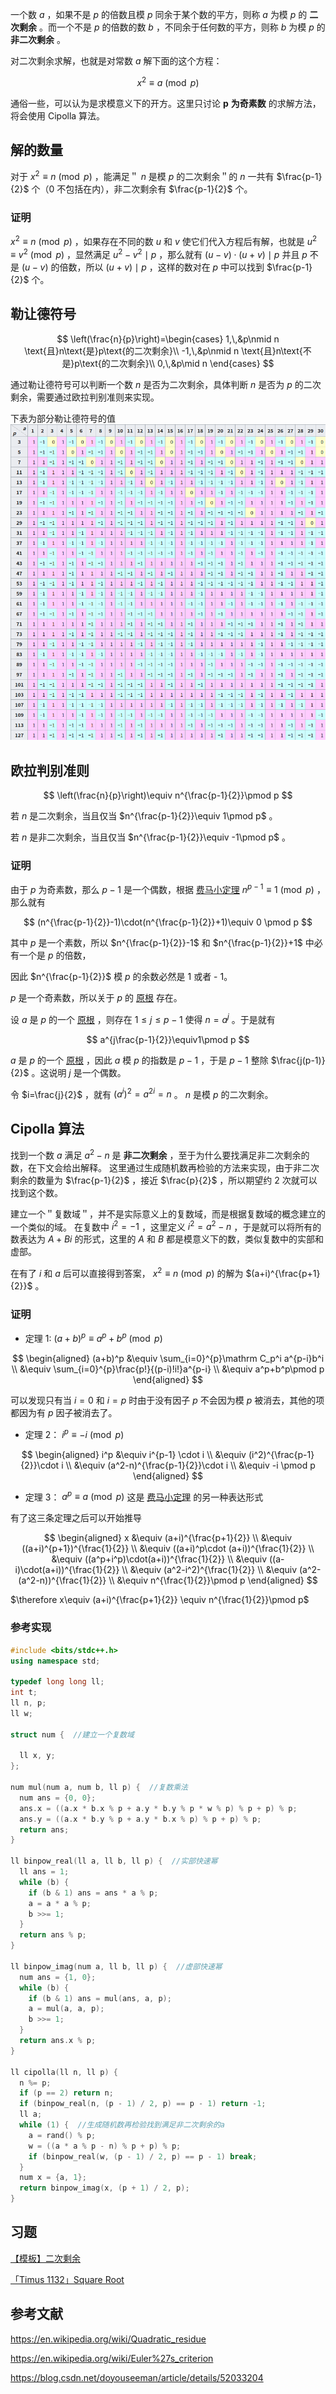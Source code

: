 一个数 $a$ ，如果不是 $p$ 的倍数且模 $p$ 同余于某个数的平方，则称 $a$ 为模 $p$ 的 **二次剩余** 。而一个不是 $p$ 的倍数的数 $b$ ，不同余于任何数的平方，则称 $b$ 为模 $p$ 的 **非二次剩余** 。

对二次剩余求解，也就是对常数 $a$ 解下面的这个方程：

$$
x^2 \equiv a \pmod p
$$

通俗一些，可以认为是求模意义下的开方。这里只讨论 $\boldsymbol{p}$  **为奇素数** 的求解方法，将会使用 Cipolla 算法。

## 解的数量

对于 $x^2 \equiv n \pmod p$ ，能满足＂ $n$ 是模 $p$ 的二次剩余＂的 $n$ 一共有 $\frac{p-1}{2}$ 个（0 不包括在内），非二次剩余有 $\frac{p-1}{2}$ 个。

### 证明

 $x^2 \equiv n \pmod p$ ，如果存在不同的数 $u$ 和 $v$ 使它们代入方程后有解，也就是 $u^2 \equiv v^2\pmod p$ ，显然满足 $u^2-v^2\mid p$ ，那么就有 $(u-v)\cdot (u+v)\mid p$ 并且 $p$ 不是 $(u-v)$ 的倍数，所以 $(u+v)\mid p$ ，这样的数对在 $p$ 中可以找到 $\frac{p-1}{2}$ 个。

## 勒让德符号

$$
\left(\frac{n}{p}\right)=\begin{cases}
1,\,&p\nmid n \text{且}n\text{是}p\text{的二次剩余}\\
-1,\,&p\nmid n \text{且}n\text{不是}p\text{的二次剩余}\\
0,\,&p\mid n
\end{cases}
$$

通过勒让德符号可以判断一个数 $n$ 是否为二次剩余，具体判断 $n$ 是否为 $p$ 的二次剩余，需要通过欧拉判别准则来实现。

下表为部分勒让德符号的值![](./images/quad_residue.png)

## 欧拉判别准则

$$
\left(\frac{n}{p}\right)\equiv n^{\frac{p-1}{2}}\pmod p
$$

若 $n$ 是二次剩余，当且仅当 $n^{\frac{p-1}{2}}\equiv 1\pmod p$ 。

若 $n$ 是非二次剩余，当且仅当 $n^{\frac{p-1}{2}}\equiv -1\pmod p$ 。

### 证明

由于 $p$ 为奇素数，那么 $p-1$ 是一个偶数，根据 [费马小定理](./fermat.md)  $n^{p - 1} \equiv 1 \pmod{p}$ ，那么就有

$$
(n^{\frac{p-1}{2}}-1)\cdot(n^{\frac{p-1}{2}}+1)\equiv 0 \pmod p
$$

其中 $p$ 是一个素数，所以 $n^{\frac{p-1}{2}}-1$ 和 $n^{\frac{p-1}{2}}+1$ 中必有一个是 $p$ 的倍数，

因此 $n^{\frac{p-1}{2}}$ 模 $p$ 的余数必然是 1 或者 - 1。

 $p$ 是一个奇素数，所以关于 $p$ 的 [原根](./primitive-root.md) 存在。

设 $a$ 是 $p$ 的一个 [原根](./primitive-root.md) ，则存在 $1 \leqslant j \leqslant p-1$ 使得 $n=a^j$ 。于是就有

$$
a^{j\frac{p-1}{2}}\equiv1\pmod p
$$

 $a$ 是 $p$ 的一个 [原根](./primitive-root.md) ，因此 $a$ 模 $p$ 的指数是 $p-1$ ，于是 $p-1$ 整除 $\frac{j(p-1)}{2}$ 。这说明 $j$ 是一个偶数。

令 $i=\frac{j}{2}$ ，就有 $(a^i)^2=a^{2i}=n$ 。 $n$ 是模 $p$ 的二次剩余。

## Cipolla 算法

找到一个数 $a$ 满足 $a^2-n$ 是 **非二次剩余** ，至于为什么要找满足非二次剩余的数，在下文会给出解释。
这里通过生成随机数再检验的方法来实现，由于非二次剩余的数量为 $\frac{p-1}{2}$ ，接近 $\frac{p}{2}$ ，所以期望约 2 次就可以找到这个数。

建立一个＂复数域＂，并不是实际意义上的复数域，而是根据复数域的概念建立的一个类似的域。
在复数中 $i^2=-1$ ，这里定义 $i^2=a^2-n$ ，于是就可以将所有的数表达为 $A+Bi$ 的形式，这里的 $A$ 和 $B$ 都是模意义下的数，类似复数中的实部和虚部。

在有了 $i$ 和 $a$ 后可以直接得到答案， $x^2\equiv n\pmod p$ 的解为 $(a+i)^{\frac{p+1}{2}}$ 。

### 证明

- 定理 1: $(a+b)^p\equiv a^p+b^p\pmod p$ 

$$
\begin{aligned}
(a+b)^p &\equiv \sum_{i=0}^{p}\mathrm C_p^i a^{p-i}b^i \\
&\equiv \sum_{i=0}^{p}\frac{p!}{(p-i)!i!}a^{p-i} \\
&\equiv a^p+b^p\pmod p
\end{aligned}
$$

可以发现只有当 $i=0$ 和 $i=p$ 时由于没有因子 $p$ 不会因为模 $p$ 被消去，其他的项都因为有 $p$ 因子被消去了。

- 定理 2： $i^p\equiv -i\pmod p$ 

$$
\begin{aligned}
i^p &\equiv i^{p-1} \cdot i \\
&\equiv (i^2)^{\frac{p-1}{2}}\cdot i \\
&\equiv (a^2-n)^{\frac{p-1}{2}}\cdot i \\
&\equiv -i \pmod p
\end{aligned}
$$

- 定理 3： $a^p\equiv a \pmod p$ 这是 [费马小定理](./fermat.md) 的另一种表达形式

有了这三条定理之后可以开始推导

$$
\begin{aligned}
x &\equiv (a+i)^{\frac{p+1}{2}} \\
&\equiv ((a+i)^{p+1})^{\frac{1}{2}} \\
&\equiv ((a+i)^p\cdot (a+i))^{\frac{1}{2}} \\
&\equiv ((a^p+i^p)\cdot(a+i))^{\frac{1}{2}} \\
&\equiv ((a-i)\cdot(a+i))^{\frac{1}{2}} \\
&\equiv (a^2-i^2)^{\frac{1}{2}} \\
&\equiv (a^2-(a^2-n))^{\frac{1}{2}} \\
&\equiv n^{\frac{1}{2}}\pmod p
\end{aligned}
$$

 $\therefore x\equiv (a+i)^{\frac{p+1}{2}} \equiv n^{\frac{1}{2}}\pmod p$ 

### 参考实现

```c++
#include <bits/stdc++.h>
using namespace std;

typedef long long ll;
int t;
ll n, p;
ll w;

struct num {  //建立一个复数域

  ll x, y;
};

num mul(num a, num b, ll p) {  //复数乘法
  num ans = {0, 0};
  ans.x = ((a.x * b.x % p + a.y * b.y % p * w % p) % p + p) % p;
  ans.y = ((a.x * b.y % p + a.y * b.x % p) % p + p) % p;
  return ans;
}

ll binpow_real(ll a, ll b, ll p) {  //实部快速幂
  ll ans = 1;
  while (b) {
    if (b & 1) ans = ans * a % p;
    a = a * a % p;
    b >>= 1;
  }
  return ans % p;
}

ll binpow_imag(num a, ll b, ll p) {  //虚部快速幂
  num ans = {1, 0};
  while (b) {
    if (b & 1) ans = mul(ans, a, p);
    a = mul(a, a, p);
    b >>= 1;
  }
  return ans.x % p;
}

ll cipolla(ll n, ll p) {
  n %= p;
  if (p == 2) return n;
  if (binpow_real(n, (p - 1) / 2, p) == p - 1) return -1;
  ll a;
  while (1) {  //生成随机数再检验找到满足非二次剩余的a
    a = rand() % p;
    w = ((a * a % p - n) % p + p) % p;
    if (binpow_real(w, (p - 1) / 2, p) == p - 1) break;
  }
  num x = {a, 1};
  return binpow_imag(x, (p + 1) / 2, p);
}
```

## 习题

 [【模板】二次剩余](https://www.luogu.com.cn/problem/P5491) 

 [「Timus 1132」Square Root](https://acm.timus.ru/problem.aspx?space=1&num=1132) 

## 参考文献

 <https://en.wikipedia.org/wiki/Quadratic_residue> 

 <https://en.wikipedia.org/wiki/Euler%27s_criterion> 

 <https://blog.csdn.net/doyouseeman/article/details/52033204> 
